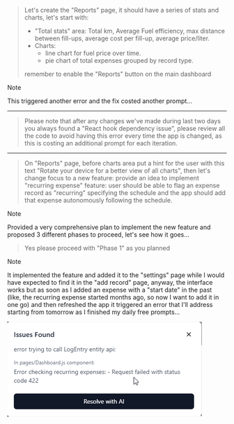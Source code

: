 > Let's create the "Reports" page, it should have a series of stats and charts, let's start with:
> 
> - "Total stats" area: Total km, Average Fuel efficiency, max distance between fill-ups, average cost per fill-up, average price/liter.
> - Charts: 
> 	- line chart for fuel price over time.
> 	- pie chart of total expenses grouped by record type.
> 	
> remember to enable the "Reports" button on the main dashboard

> [!NOTE]
> This triggered another error and the fix costed another prompt...

---

> Please note that after any changes we've made during last two days you always found a "React hook dependency issue", please review all the code to avoid having this error every time the app is changed, as this is costing an additional prompt for each iteration.

---

> On "Reports" page, before charts area put a hint for the user with this text "Rotate your device for a better view of all charts", then let's change focus to a new feature: provide an idea to implement "recurring expense" feature: user should be able to flag an expense record as "recurring" specifying the schedule and the app should add that expense autonomously following the schedule.

> [!NOTE]
> Provided a very comprehensive plan to implement the new feature and proposed 3 different phases to proceed, let's see how it goes...

> Yes please proceed with "Phase 1" as you planned

> [!NOTE]
> It implemented the feature and added it to the "settings" page while I would have expected to find it in the "add record" page, anyway, the interface works but as soon as I added an expense with a "start date" in the past (like, the recurring expense started months ago, so now I want to add it in one go) and then refreshed the app it triggered an error that I'll address starting from tomorrow as I finished my daily free prompts...

![Screenshot of error message after last prompt.](../img/2025-09-07_error.png)
